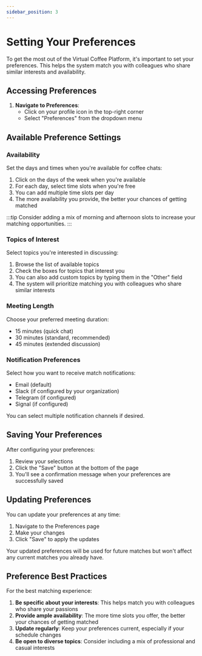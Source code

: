 ```yaml
---
sidebar_position: 3
---
```


# Setting Your Preferences

To get the most out of the Virtual Coffee Platform, it's important to set your preferences. This helps the system match you with colleagues who share similar interests and availability.

## Accessing Preferences

1. **Navigate to Preferences**:
   - Click on your profile icon in the top-right corner
   - Select "Preferences" from the dropdown menu

## Available Preference Settings

### Availability

Set the days and times when you're available for coffee chats:

1. Click on the days of the week when you're available
2. For each day, select time slots when you're free
3. You can add multiple time slots per day
4. The more availability you provide, the better your chances of getting matched

:::tip
Consider adding a mix of morning and afternoon slots to increase your matching opportunities.
:::

### Topics of Interest

Select topics you're interested in discussing:

1. Browse the list of available topics
2. Check the boxes for topics that interest you
3. You can also add custom topics by typing them in the "Other" field
4. The system will prioritize matching you with colleagues who share similar interests

### Meeting Length

Choose your preferred meeting duration:

- 15 minutes (quick chat)
- 30 minutes (standard, recommended)
- 45 minutes (extended discussion)

### Notification Preferences

Select how you want to receive match notifications:

- Email (default)
- Slack (if configured by your organization)
- Telegram (if configured)
- Signal (if configured)

You can select multiple notification channels if desired.

## Saving Your Preferences

After configuring your preferences:

1. Review your selections
2. Click the "Save" button at the bottom of the page
3. You'll see a confirmation message when your preferences are successfully saved

## Updating Preferences

You can update your preferences at any time:

1. Navigate to the Preferences page
2. Make your changes
3. Click "Save" to apply the updates

Your updated preferences will be used for future matches but won't affect any current matches you already have.

## Preference Best Practices

For the best matching experience:

1. **Be specific about your interests**: This helps match you with colleagues who share your passions
2. **Provide ample availability**: The more time slots you offer, the better your chances of getting matched
3. **Update regularly**: Keep your preferences current, especially if your schedule changes
4. **Be open to diverse topics**: Consider including a mix of professional and casual interests
